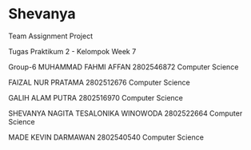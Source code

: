 # Shevanya
Team Assignment Project

Tugas Praktikum 2 - Kelompok
Week 7

Group-6
MUHAMMAD FAHMI AFFAN
2802546872
Computer Science

FAIZAL NUR PRATAMA
2802512676
Computer Science

GALIH ALAM PUTRA
2802516970
Computer Science

SHEVANYA NAGITA TESALONIKA WINOWODA
2802522664
Computer Science

MADE KEVIN DARMAWAN
2802540540
Computer Science

